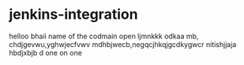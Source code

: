 # jenkins-integration
helloo bhaii
name of the codmain open 
ljmnkkk odkaa
mb, chdjgevwu,yghwjecfvwv 
mdhbjwecb,negqcjhkqjgcdkygwcr
nitishjjaja
hbdjxbjb d
one on one
